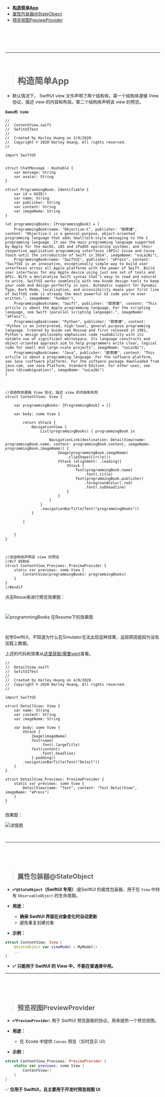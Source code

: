 
- [**构造简单App**](#构造简单App)
- [属性包装器@StateObject](#属性包装器@StateObject)
- [预览视图PreviewProvider](#预览视图PreviewProvider)


<br/><br/><br/><br/>

***
<br/>

> <h1 id="构造简单App">构造简单App</h1> 

- 默认情况下， SwiftUI view 文件声明了两个结构体。第一个结构体遵循 View 协议，描述 view 的内容和布局。第二个结构体声明该 view 的预览。

**`Demo的 Code`**

```
//
//  ContentView.swift
//  SwfitUITest
//
//  Created by Harley Huang on 3/9/2020.
//  Copyright © 2020 Harley Huang. All rights reserved.
//

import SwiftUI


struct ChatMessage : Hashable {
    var message: String
    var avatar: String
}

struct ProgrammingBook: Identifiable {
    var id = UUID()
    var name: String
    var publisher: String
    var content: String
    var imageName: String
}

let programmingBooks: [ProgrammingBook] = [
    ProgrammingBook(name: "Objective-C", publisher: "歐萊禮",   content: "Objective-C is a general-purpose, object-oriented programming language that adds Smalltalk-style messaging to the C programming language. It was the main programming language supported by Apple for the macOS, iOS and iPadOS operating systems, and their respective application programming interfaces (APIs) Cocoa and Cocoa Touch until the introduction of Swift in 2014", imageName: "ouLaiNi"),
    ProgrammingBook(name: "SwiftUI", publisher: "aPress", content: "SwiftUI is an innovative, exceptionally simple way to build user interfaces across all Apple platforms with the power of Swift. Build user interfaces for any Apple device using just one set of tools and APIs. With a declarative Swift syntax that’s easy to read and natural to write, SwiftUI works seamlessly with new Xcode design tools to keep your code and design perfectly in sync. Automatic support for Dynamic Type, Dark Mode, localization, and accessibility means your first line of SwiftUI code is already the most powerful UI code you’ve ever written.", imageName: "huoBan"),
    ProgrammingBook(name: "Swift", publisher: "歐萊禮", content: "This article is about the Apple programming language. For the scripting language, see Swift (parallel scripting language).", imageName: "aPress"),
    ProgrammingBook(name: "Python", publisher: "歐萊禮", content: "Python is an interpreted, high-level, general-purpose programming language. Created by Guido van Rossum and first released in 1991, Python's design philosophy emphasizes code readability with its notable use of significant whitespace. Its language constructs and object-oriented approach aim to help programmers write clear, logical code for small and large-scale projects", imageName: "ouLaiNi"),
    ProgrammingBook(name: "Java", publisher: "歐萊禮", content: "This article is about a programming language. For the software platform, see Java (software platform). For the software package downloaded from java.com, see Java Platform, Standard Edition. For other uses, see Java (disambiguation)", imageName: "ouLaiNi")
]



//该结构体遵循 View 协议，描述 view 的内容和布局
struct ContentView: View {
    
    var programmingBooks: [ProgrammingBook] = []
    
    var body: some View {
        
        return VStack {
            NavigationView {
                List(programmingBooks) { programmingBook in
                    
                    NavigationLink(destination: DetailView(name: programmingBook.name, content: programmingBook.content, imageName: programmingBook.imageName)) {
                        Image(programmingBook.imageName)
                            .clipShape(Circle())
                        VStack (alignment: .leading){
                            VStack {
                                Text(programmingBook.name)
                                    .font(.title)
                                Text(programmingBook.publisher)
                                    .foregroundColor(.red)
                                    .font(.subheadline)
                            }
                        }
                    }
                }
                .navigationBarTitle(Text("programmingBooks"))
            }
            
        }
        
        
    }
}



//该结构体声明该 view 的预览
//#if DEBUG
struct ContentView_Previews: PreviewProvider {
    static var previews: some View {
        ContentView(programmingBooks: programmingBooks)
    }
}
//#endif

```

点击Resue来进行预览效果图：

<br/>

![programmingBooks 在Resume下的效果图](https://raw.githubusercontent.com/harleyGit/StudyNotes/master/Pictures/swiftUI1.png)

<br/>

初学SwiftUI，不知道为什么在Simulator无法出现这种效果，追踪原因是因为没有加载上数据。

上述的代码和效果从[这里获取(需要vpn)](https://medium.com/@mikru168/swiftui-淺玩-swiftui-用其建構一簡單的-app-2f2477bd49d7)查看。

```
//
//  DetailView.swift
//  SwfitUITest
//
//  Created by Harley Huang on 4/9/2020.
//  Copyright © 2020 Harley Huang. All rights reserved.
//

import SwiftUI

struct DetailView: View {
    var name: String
    var content: String
    var imageName: String
    
    var body: some View {
        VStack {
            Image(imageName)
            Text(name)
                .font(.largeTitle)
            Text(content)
                .font(.headline)
            }.padding()
        .navigationBarTitle(Text("Detail"))
    }
}

struct DetailView_Previews: PreviewProvider {
    static var previews: some View {
        DetailView(name: "Test", content: "Test DetailView", imageName: "aPress")
    }
}


```

效果图：


![详情图](./../../Pictures/swiftUI2.png)

<br/>


***
<br/><br/><br/>
> <h2 id="属性包装器@StateObject">属性包装器@StateObject</h2>


- **✅`@StateObject`（SwiftUI 专用）**:是SwiftUI 的属性包装器，用于在 `View` 中持有 `ObservableObject` 的生命周期。

- **用途：**

	* **确保 SwiftUI 界面在对象变化时自动更新**
	* 避免重复创建对象

- **示例：**

```swift
struct ContentView: View {
    @StateObject var viewModel = MyModel()
    ...
}
```

- **✅ 只能用于 SwiftUI 的 View 中，不能在普通类中用。**

***
<br/><br/><br/>
> <h2 id="预览视图PreviewProvider">预览视图PreviewProvider</h2>


- **✅`PreviewProvider`:** 用于 SwiftUI 预览面板的协议，用来提供一个预览视图。

- **用途：**
	* 在 Xcode 中提供 `Canvas` 预览（实时显示 UI）

- **示例：**

```swift
struct ContentView_Previews: PreviewProvider {
    static var previews: some View {
        ContentView()
    }
}
```

✅ **仅用于 SwiftUI，且主要用于开发时预览视图 UI**




















